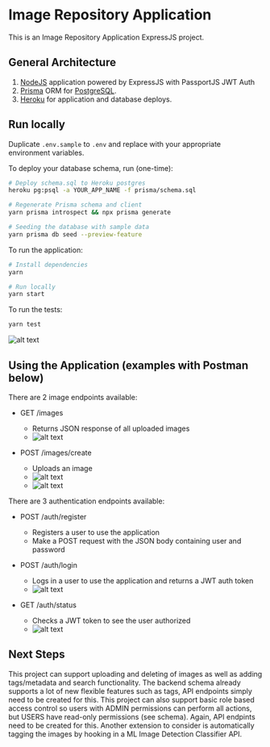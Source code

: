 # Image Repository Application

This is an Image Repository Application ExpressJS project.

## General Architecture

1. [NodeJS](https://nodejs.org/en/) application powered by ExpressJS with PassportJS JWT Auth
2. [Prisma](https://www.prisma.io/) ORM for [PostgreSQL](https://www.postgresql.org/).
5. [Heroku](https://heroku.com) for application and database deploys.

## Run locally

Duplicate `.env.sample` to `.env` and replace with your appropriate environment variables.

To deploy your database schema, run (one-time):

```bash
# Deploy schema.sql to Heroku postgres
heroku pg:psql -a YOUR_APP_NAME -f prisma/schema.sql

# Regenerate Prisma schema and client
yarn prisma introspect && npx prisma generate

# Seeding the database with sample data
yarn prisma db seed --preview-feature
```

To run the application:

```bash
# Install dependencies
yarn

# Run locally
yarn start
```

To run the tests:

```bash
yarn test
```

![alt text](https://i.imgur.com/m2fmRw0.png)

## Using the Application (examples with Postman below)
There are 2 image endpoints available:
- GET /images
    - Returns JSON response of all uploaded images
    - ![alt text](https://i.imgur.com/4wDOikr.png)

- POST /images/create
    - Uploads an image 
    - ![alt text](https://i.imgur.com/KnP2t11.png)
    - ![alt text](https://i.imgur.com/zJxtfb3.png)

There are 3 authentication endpoints available:
- POST /auth/register
    - Registers a user to use the application
    - Make a POST request with the JSON body containing user and password

- POST /auth/login
    - Logs in a user to use the application and returns a JWT auth token
    - ![alt text](https://i.imgur.com/fLHGUnp.png)

- GET /auth/status
    - Checks a JWT token to see the user authorized
    - ![alt text](https://i.imgur.com/mWUdXvU.png)

## Next Steps
This project can support uploading and deleting of images as well as adding tags/metadata and search functionality.  The backend schema already supports a lot of new flexible features such as tags, API endpoints simply need to be created for this.  This project can also support basic role based access control so users with ADMIN permissions can perform all actions, but USERS have read-only permissions (see schema).  Again, API endpints need to be created for this.  Another extension to consider is automatically tagging the images by hooking in a ML Image Detection Classifier API.
